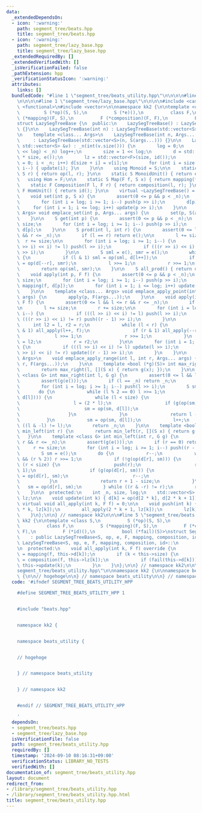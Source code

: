 ```yaml
---
data:
  _extendedDependsOn:
  - icon: ':warning:'
    path: segment_tree/beats.hpp
    title: segment_tree/beats.hpp
  - icon: ':warning:'
    path: segment_tree/lazy_base.hpp
    title: segment_tree/lazy_base.hpp
  _extendedRequiredBy: []
  _extendedVerifiedWith: []
  _isVerificationFailed: false
  _pathExtension: hpp
  _verificationStatusIcon: ':warning:'
  attributes:
    links: []
  bundledCode: "#line 1 \"segment_tree/beats_utility.hpp\"\n\n\n\n#line 1 \"segment_tree/beats.hpp\"\
    \n\n\n\n#line 1 \"segment_tree/lazy_base.hpp\"\n\n\n\n#include <cassert>\n#include\
    \ <functional>\n#include <vector>\n\nnamespace kk2 {\n\ntemplate <class S,\n \
    \         S (*op)(S, S),\n          S (*e)(),\n          class F,\n          S\
    \ (*mapping)(F, S),\n          F (*composition)(F, F),\n          F (*id)()>\n\
    struct LazySegTreeBase {\n  public:\n    LazySegTreeBase() : LazySegTreeBase(0)\
    \ {}\n\n    LazySegTreeBase(int n) : LazySegTreeBase(std::vector<S>(n, e())) {}\n\
    \n    template <class... Args>\n    LazySegTreeBase(int n, Args... args)\n   \
    \     : LazySegTreeBase(std::vector<S>(n, S(args...))) {}\n\n    LazySegTreeBase(const\
    \ std::vector<S> &v) : _n(int(v.size())) {\n        log = 0;\n        while ((1ll\
    \ << log) < _n) log++;\n        size = 1 << log;\n        d = std::vector<S>(2\
    \ * size, e());\n        lz = std::vector<F>(size, id());\n        for (int i\
    \ = 0; i < _n; i++) d[size + i] = v[i];\n        for (int i = size - 1; i >= 1;\
    \ i--) { update(i); }\n    }\n\n    using Monoid = S;\n\n    static S Op(S l,\
    \ S r) { return op(l, r); }\n\n    static S MonoidUnit() { return e(); }\n\n \
    \   using Hom = F;\n\n    static S Map(F f, S x) { return mapping(f, x); }\n\n\
    \    static F Composition(F l, F r) { return composition(l, r); }\n\n    static\
    \ F HomUnit() { return id(); }\n\n    virtual ~LazySegTreeBase() = default;\n\n\
    \    void set(int p, S x) {\n        assert(0 <= p && p < _n);\n        p += size;\n\
    \        for (int i = log; i >= 1; i--) push(p >> i);\n        d[p] = x;\n   \
    \     for (int i = 1; i <= log; i++) update(p >> i);\n    }\n\n    template <class...\
    \ Args> void emplace_set(int p, Args... args) {\n        set(p, S(args...));\n\
    \    }\n\n    S get(int p) {\n        assert(0 <= p && p < _n);\n        p +=\
    \ size;\n        for (int i = log; i >= 1; i--) push(p >> i);\n        return\
    \ d[p];\n    }\n\n    S prod(int l, int r) {\n        assert(0 <= l && l <= r\
    \ && r <= _n);\n        if (l == r) return e();\n\n        l += size;\n      \
    \  r += size;\n\n        for (int i = log; i >= 1; i--) {\n            if (((l\
    \ >> i) << i) != l) push(l >> i);\n            if (((r >> i) << i) != r) push(r\
    \ >> i);\n        }\n\n        S sml = e(), smr = e();\n        while (l < r)\
    \ {\n            if (l & 1) sml = op(sml, d[l++]);\n            if (r & 1) smr\
    \ = op(d[--r], smr);\n            l >>= 1;\n            r >>= 1;\n        }\n\n\
    \        return op(sml, smr);\n    }\n\n    S all_prod() { return d[1]; }\n\n\
    \    void apply(int p, F f) {\n        assert(0 <= p && p < _n);\n        p +=\
    \ size;\n        for (int i = log; i >= 1; i--) push(p >> i);\n        d[p] =\
    \ mapping(f, d[p]);\n        for (int i = 1; i <= log; i++) update(p >> i);\n\
    \    }\n\n    template <class... Args> void emplace_apply_point(int p, Args...\
    \ args) {\n        apply(p, F(args...));\n    }\n\n    void apply(int l, int r,\
    \ F f) {\n        assert(0 <= l && l <= r && r <= _n);\n        if (l == r) return;\n\
    \n        l += size;\n        r += size;\n\n        for (int i = log; i >= 1;\
    \ i--) {\n            if (((l >> i) << i) != l) push(l >> i);\n            if\
    \ (((r >> i) << i) != r) push((r - 1) >> i);\n        }\n\n        {\n       \
    \     int l2 = l, r2 = r;\n            while (l < r) {\n                if (l\
    \ & 1) all_apply(l++, f);\n                if (r & 1) all_apply(--r, f);\n   \
    \             l >>= 1;\n                r >>= 1;\n            }\n            l\
    \ = l2;\n            r = r2;\n        }\n\n        for (int i = 1; i <= log; i++)\
    \ {\n            if (((l >> i) << i) != l) update(l >> i);\n            if (((r\
    \ >> i) << i) != r) update((r - 1) >> i);\n        }\n    }\n\n    template <class...\
    \ Args>\n    void emplace_apply_range(int l, int r, Args... args) {\n        apply(l,\
    \ r, F(args...));\n    }\n\n    template <bool (*g)(S)> int max_right(int l) {\n\
    \        return max_right(l, [](S x) { return g(x); });\n    }\n\n    template\
    \ <class G> int max_right(int l, G g) {\n        assert(0 <= l && l <= _n);\n\
    \        assert(g(e()));\n        if (l == _n) return _n;\n        l += size;\n\
    \        for (int i = log; i >= 1; i--) push(l >> i);\n        S sm = e();\n \
    \       do {\n            while (l % 2 == 0) l >>= 1;\n            if (!g(op(sm,\
    \ d[l]))) {\n                while (l < size) {\n                    push(l);\n\
    \                    l = (2 * l);\n                    if (g(op(sm, d[l]))) {\n\
    \                        sm = op(sm, d[l]);\n                        l++;\n  \
    \                  }\n                }\n                return l - size;\n  \
    \          }\n            sm = op(sm, d[l]);\n            l++;\n        } while\
    \ ((l & -l) != l);\n        return _n;\n    }\n\n    template <bool (*g)(S)> int\
    \ min_left(int r) {\n        return min_left(r, [](S x) { return g(x); });\n \
    \   }\n\n    template <class G> int min_left(int r, G g) {\n        assert(0 <=\
    \ r && r <= _n);\n        assert(g(e()));\n        if (r == 0) return 0;\n   \
    \     r += size;\n        for (int i = log; i >= 1; i--) push((r - 1) >> i);\n\
    \        S sm = e();\n        do {\n            r--;\n            while (r > 1\
    \ && (r % 2)) r >>= 1;\n            if (!g(op(d[r], sm))) {\n                while\
    \ (r < size) {\n                    push(r);\n                    r = (2 * r +\
    \ 1);\n                    if (g(op(d[r], sm))) {\n                        sm\
    \ = op(d[r], sm);\n                        r--;\n                    }\n     \
    \           }\n                return r + 1 - size;\n            }\n         \
    \   sm = op(d[r], sm);\n        } while ((r & -r) != r);\n        return 0;\n\
    \    }\n\n  protected:\n    int _n, size, log;\n    std::vector<S> d;\n    std::vector<F>\
    \ lz;\n\n    void update(int k) { d[k] = op(d[2 * k], d[2 * k + 1]); }\n\n   \
    \ virtual void all_apply(int k, F f) = 0;\n\n    void push(int k) {\n        all_apply(2\
    \ * k, lz[k]);\n        all_apply(2 * k + 1, lz[k]);\n        lz[k] = id();\n\
    \    }\n};\n\n} // namespace kk2\n\n\n#line 5 \"segment_tree/beats.hpp\"\n\nnamespace\
    \ kk2 {\n\ntemplate <class S,\n          S (*op)(S, S),\n          S (*e)(),\n\
    \          class F,\n          S (*mapping)(F, S),\n          F (*composition)(F,\
    \ F),\n          F (*id)(),\n          bool (*fail)(S)>\nstruct SegTreeBeats\n\
    \    : public LazySegTreeBase<S, op, e, F, mapping, composition, id> {\n    using\
    \ LazySegTreeBase<S, op, e, F, mapping, composition, id>::\n        LazySegTreeBase;\n\
    \n  protected:\n    void all_apply(int k, F f) override {\n        this->d[k]\
    \ = mapping(f, this->d[k]);\n        if (k < this->size) {\n            this->lz[k]\
    \ = composition(f, this->lz[k]);\n            if (fail(this->d[k])) this->push(k),\
    \ this->update(k);\n        }\n    }\n};\n\n} // namespace kk2\n\n\n#line 5 \"\
    segment_tree/beats_utility.hpp\"\n\nnamespace kk2 {\n\nnamespace beats_utility\
    \ {\n\n// hogehoge\n\n} // namespace beats_utility\n\n} // namespace kk2\n\n\n"
  code: '#ifndef SEGMENT_TREE_BEATS_UTILITY_HPP

    #define SEGMENT_TREE_BEATS_UTILITY_HPP 1


    #include "beats.hpp"


    namespace kk2 {


    namespace beats_utility {


    // hogehoge


    } // namespace beats_utility


    } // namespace kk2


    #endif // SEGMENT_TREE_BEATS_UTILITY_HPP

    '
  dependsOn:
  - segment_tree/beats.hpp
  - segment_tree/lazy_base.hpp
  isVerificationFile: false
  path: segment_tree/beats_utility.hpp
  requiredBy: []
  timestamp: '2024-09-10 08:16:31+09:00'
  verificationStatus: LIBRARY_NO_TESTS
  verifiedWith: []
documentation_of: segment_tree/beats_utility.hpp
layout: document
redirect_from:
- /library/segment_tree/beats_utility.hpp
- /library/segment_tree/beats_utility.hpp.html
title: segment_tree/beats_utility.hpp
---
```

